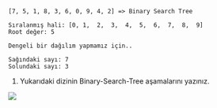 `[7, 5, 1, 8, 3, 6, 0, 9, 4, 2] => Binary Search Tree`
<br>

```
Sıralanmış hali: [0, 1,  2,  3,  4,  5,  6,  7,  8,  9]
Root değer: 5

Dengeli bir dağılım yapmamız için..

Sağındaki sayı: 7
Solundaki sayı: 3
```

1. Yukarıdaki dizinin Binary-Search-Tree aşamalarını yazınız.

![](/Tasks/img/binary-search-tree.png)

